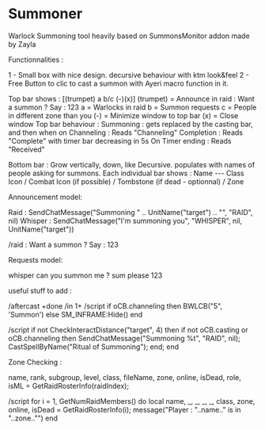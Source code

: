 # Summoner
Warlock Summoning tool heavily based on SummonsMonitor addon made by Zayla


Functionnalities :

1 - Small box with nice design. decursive behaviour with ktm look&feel
2 - Free Button to clic to cast a summon with Ayeri macro function in it.

Top bar shows : [(trumpet) a   b/c (-)(x)]
(trumpet) = Announce in raid : Want a summon ? Say : 123
a = Warlocks in raid
b = Summon requests
c = People in different zone than you
(-) = Minimize window to top bar
(x) = Close window
Top bar behaviour : 
Summoning : gets replaced by the casting bar, and then when on Channeling : Reads "Channeling"
Completion : Reads "Complete" with timer bar decreasing in 5s
On Timer ending : Reads "Received"

Bottom bar :
Grow vertically, down, like Decursive. 
populates with names of people asking for summons.
Each individual bar shows :
Name --- Class Icon / Combat Icon (if possible) / Tombstone (if dead - optionnal) / Zone




Announcement model: 

Raid : SendChatMessage("Summoning " .. UnitName("target") .. "", "RAID", nil)
Whisper : SendChatMessage("I'm summoning you", "WHISPER", nil, UnitName("target"))

/raid : Want a summon ? Say : 123

Requests model:

whisper can you summon me ?
sum please
123

useful stuff to add :

/aftercast +done /in 1+ /script if oCB.channeling then BWLCB("5", 'Summon') else SM_INFRAME:Hide() end

/script if not CheckInteractDistance("target", 4) then if not oCB.casting or oCB.channeling then SendChatMessage("Summoning %t", "RAID", nil); CastSpellByName("Ritual of Summoning"); end; end

Zone Checking :

name, rank, subgroup, level, class, fileName, 
  zone, online, isDead, role, isML = GetRaidRosterInfo(raidIndex);

/script for i = 1, GetNumRaidMembers() do local name, _, _, _, _, class, zone, online, isDead = GetRaidRosterInfo(i); message("Player : "..name.." is in "..zone.."") end
